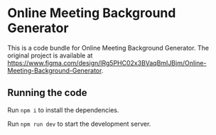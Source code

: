 
  # Online Meeting Background Generator

  This is a code bundle for Online Meeting Background Generator. The original project is available at https://www.figma.com/design/lRg5PHC02x3BVaqBmIJBjm/Online-Meeting-Background-Generator.

  ## Running the code

  Run `npm i` to install the dependencies.

  Run `npm run dev` to start the development server.
  